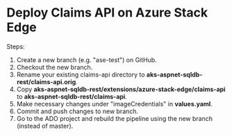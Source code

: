 # Deploy Claims API on Azure Stack Edge

Steps:
1. Create a new branch (e.g. "ase-test") on GitHub.
2. Checkout the new branch.
3. Rename your existing claims-api directory to **aks-aspnet-sqldb-rest/claims-api.orig**.
4. Copy **aks-aspnet-sqldb-rest/extensions/azure-stack-edge/claims-api** to **aks-aspnet-sqldb-rest/claims-api**.
5. Make necessary changes under "imageCredentials" in **values.yaml**.
6. Commit and push changes to new branch.
7. Go to the ADO project and rebuild the pipeline using the new branch (instead of master).
